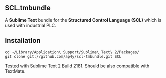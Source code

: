 SCL.tmbundle
---------------------

A **Sublime Text** bundle for the **Structured Control Language (SCL)** which is used with industrial PLC.

## Installation ##

    cd ~/Library/Application\ Support/Sublime\ Text\ 2/Packages/
    git clone git://github.com/ap4y/scl-tmbundle.git SCL

Tested with Sublime Text 2 Build 2181. Should be also compatible with TextMate.